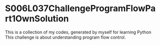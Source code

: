 # S006L037ChallengeProgramFlowPart1OwnSolution
 This is a collection of my codes, generated by myself for learning Python This challenge is about understanding program flow control.
